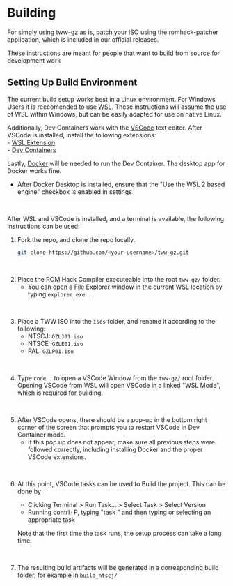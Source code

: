 # Building

For simply using tww-gz as is, patch your ISO using the romhack-patcher application, which is included in our official releases.

These instructions are meant for people that want to build from source for development work

## Setting Up Build Environment

The current build setup works best in a Linux environment. For Windows Users it is reccomended to use [WSL](https://learn.microsoft.com/en-us/windows/wsl/install). These instructions will assume the use of WSL within Windows, but can be easily adapted for use on native Linux.

Additionally, Dev Containers work with the [VSCode](https://code.visualstudio.com/) text editor. After VSCode is installed, install the following extensions:  
    - [WSL Extension](https://marketplace.visualstudio.com/items?itemName=ms-vscode-remote.remote-wsl)  
    - [Dev Containers](https://marketplace.visualstudio.com/items?itemName=ms-vscode-remote.remote-containers)

Lastly, [Docker](https://www.docker.com/products/docker-desktop/) will be needed to run the Dev Container. The desktop app for Docker works fine.  
  - After Docker Desktop is installed, ensure that the "Use the WSL 2 based engine" checkbox is enabled in settings  
<br/>  

After WSL and VSCode is installed, and a terminal is available, the following instructions can be used:

1. Fork the repo, and clone the repo locally.

    ```bash
    git clone https://github.com/<your-username>/tww-gz.git
    ```
<br/>  

2. Place the ROM Hack Compiler executeable into the root `tww-gz/` folder.
    - You can open a File Explorer window in the current WSL location by typing `explorer.exe .`  
<br/>  

3. Place a TWW ISO into the `isos` folder, and rename it according to the following:  
    - NTSCJ: `GZLJ01.iso`
    - NTSCE: `GZLE01.iso`
    - PAL: `GZLP01.iso`  
<br/>  

4. Type `code .` to open a VSCode Window from the `tww-gz/` root folder. Opening VSCode from WSL will open VSCode in a linked "WSL Mode", which is required for building.
<br/>  

5. After VSCode opens, there should be a pop-up in the bottom right corner of the screen that prompts you to restart VSCode in Dev Container mode. 
    - If this pop up does not appear, make sure all previous steps were followed correctly, including installing Docker and the proper VSCode extensions.  
<br/>  

6. At this point, VSCode tasks can be used to Build the project. This can be done by
    - Clicking Terminal > Run Task... > Select Task > Select Version
    - Running contrl+P, typing "task " and then typing or selecting an appropriate task  

    Note that the first time the task runs, the setup process can take a long time.  
<br/>

7. The resulting build artifacts will be generated in a corresponding build folder, for example in `build_ntscj/`